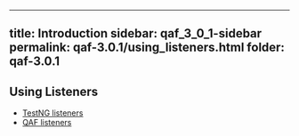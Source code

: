 
---
title: Introduction
sidebar: qaf_3_0_1-sidebar
permalink: qaf-3.0.1/using_listeners.html
folder: qaf-3.0.1
---

## Using Listeners

* [TestNG listeners](https://confluence.infostretch.com/display/QAF217/TestNG+listeners)
* [QAF listeners](https://confluence.infostretch.com/display/QAF217/QAF+listeners)
